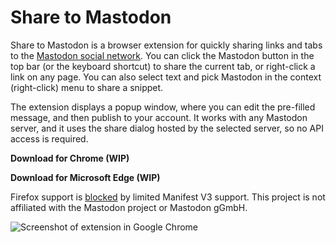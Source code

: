 # Share to Mastodon

Share to Mastodon is a browser extension for quickly sharing links and tabs to the [Mastodon social network](https://joinmastodon.org/). You can click the Mastodon button in the top bar (or the keyboard shortcut) to share the current tab, or right-click a link on any page. You can also select text and pick Mastodon in the context (right-click) menu to share a snippet.

The extension displays a popup window, where you can edit the pre-filled message, and then publish to your account. It works with any Mastodon server, and it uses the share dialog hosted by the selected server, so no API access is required.

**Download for Chrome (WIP)**

**Download for Microsoft Edge (WIP)**

Firefox support is [blocked](https://github.com/corbindavenport/share-to-mastodon/issues/1) by limited Manifest V3 support. This project is not affiliated with the Mastodon project or Mastodon gGmbH.

![Screenshot of extension in Google Chrome](https://i.imgur.com/vKexj06.png)